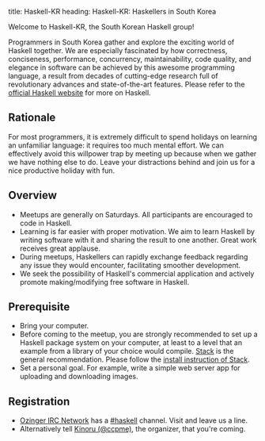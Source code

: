 title: Haskell-KR
heading: Haskell-KR: Haskellers in South Korea

Welcome to Haskell-KR, the South Korean Haskell group!

Programmers in South Korea gather and explore the exciting world of Haskell together. We are especially fascinated by how correctness, conciseness, performance, concurrency, maintainability, code quality, and elegance in software can be achieved by this awesome programming language, a result from decades of cutting-edge research full of revolutionary advances and state-of-the-art features. Please refer to the [official Haskell website](https:haskell.org) for more on Haskell.

## Rationale

For most programmers, it is extremely difficult to spend holidays on learning an unfamiliar language: it requires too much mental effort. We can effectively avoid this willpower trap by meeting up because when we gather we have nothing else to do. Leave your distractions behind and join us for a nice productive holiday with fun.

## Overview

- Meetups are generally on Saturdays. All participants are encouraged to code in Haskell.
- Learning is far easier with proper motivation. We aim to learn Haskell by writing software with it and sharing the result to one another. Great work receives great applause.
- During meetups, Haskellers can rapidly exchange feedback regarding any issue they would encounter, facilitating smoother development.
- We seek the possibility of Haskell's commercial application and actively promote making/modifying free software in Haskell.

## Prerequisite

- Bring your computer.
- Before coming to the meetup, you are strongly recommended to set up a Haskell package system on your computer, at least to a level that an example from a library of your choice would compile. [Stack](https://github.com/commercialhaskell/stack) is the general recommendation. Please follow the [install instruction of Stack](https://github.com/commercialhaskell/stack/blob/master/doc/install_and_upgrade.md).
- Set a personal goal. For example, write a simple web server app for uploading and downloading images.

## Registration

- [Ozinger IRC Network](http://ozinger.org) has a [#haskell](irc://irc.ozinger.org/#haskell) channel. Visit and leave us a line.
- Alternatively tell [Kinoru (@ccpme)](https://twitter.com/ccpme), the organizer, that you're coming.
